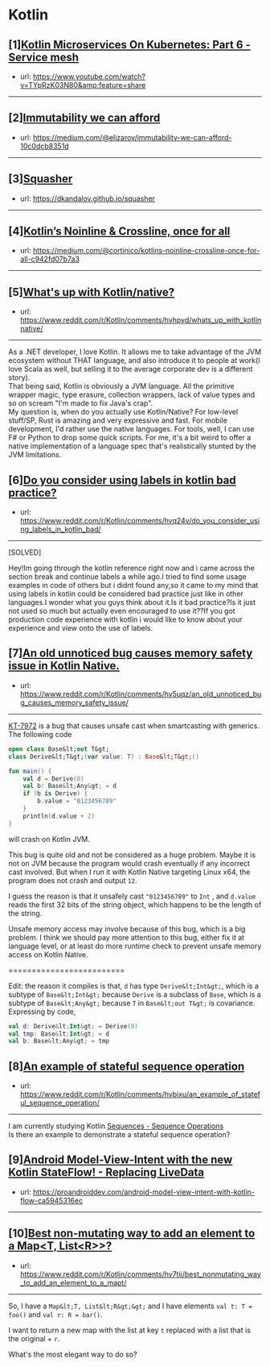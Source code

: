 # Kotlin
## [1][Kotlin Microservices On Kubernetes: Part 6 - Service mesh](https://www.reddit.com/r/Kotlin/comments/hvql7d/kotlin_microservices_on_kubernetes_part_6_service/)
- url: https://www.youtube.com/watch?v=TYpRzK03N80&amp;feature=share
---

## [2][Immutability we can afford](https://www.reddit.com/r/Kotlin/comments/hvtlzd/immutability_we_can_afford/)
- url: https://medium.com/@elizarov/immutability-we-can-afford-10c0dcb8351d
---

## [3][Squasher](https://www.reddit.com/r/Kotlin/comments/hvtl4k/squasher/)
- url: https://dkandalov.github.io/squasher
---

## [4][Kotlin’s Noinline &amp; Crossline, once for all](https://www.reddit.com/r/Kotlin/comments/hvt4vh/kotlins_noinline_crossline_once_for_all/)
- url: https://medium.com/@cortinico/kotlins-noinline-crossline-once-for-all-c942fd07b7a3
---

## [5][What's up with Kotlin/native?](https://www.reddit.com/r/Kotlin/comments/hvhpvd/whats_up_with_kotlinnative/)
- url: https://www.reddit.com/r/Kotlin/comments/hvhpvd/whats_up_with_kotlinnative/
---
As a .NET developer, I love Kotlin. It allows me to take advantage of the JVM ecosystem without THAT language, and also introduce it to people at work(I love Scala as well, but selling it to the average corporate dev is a different story).     
That being said, Kotlin is obviously a JVM language. All the primitive wrapper magic, type erasure, collection wrappers, lack of value types and so on scream "I'm made to fix Java's crap".      
My question is, when do you actually use Kotlin/Native? For low-level stuff/SP, Rust is amazing and very expressive and fast. For mobile development, I'd rather use the native languages. For tools, well, I can use F# or Python to drop some quick scripts. For me, it's a bit weird to offer a native implementation of a language spec that's realistically stunted by the JVM limitations.
## [6][Do you consider using labels in kotlin bad practice?](https://www.reddit.com/r/Kotlin/comments/hvq24v/do_you_consider_using_labels_in_kotlin_bad/)
- url: https://www.reddit.com/r/Kotlin/comments/hvq24v/do_you_consider_using_labels_in_kotlin_bad/
---
[SOLVED]

Hey!Im going through the kotlin reference right now and i came across the section break and continue labels a while ago.I tried to find some usage examples in code of others but i didnt found any,so it came to my mind that using labels in kotlin could be considered bad practice just like in other languages.I wonder what you guys think about it.Is it bad practice?Is it just not used so much but actually even  encouraged to use it??If you got production code experience with kotlin i would like to know about your experience and view onto the use of labels.
## [7][An old unnoticed bug causes memory safety issue in Kotlin Native.](https://www.reddit.com/r/Kotlin/comments/hv5uqz/an_old_unnoticed_bug_causes_memory_safety_issue/)
- url: https://www.reddit.com/r/Kotlin/comments/hv5uqz/an_old_unnoticed_bug_causes_memory_safety_issue/
---
[KT-7972](https://youtrack.jetbrains.com/issue/KT-7972) is a bug that causes unsafe cast when smartcasting with generics. The following code

```kotlin
open class Base&lt;out T&gt;
class Derive&lt;T&gt;(var value: T) : Base&lt;T&gt;()

fun main() {
    val d = Derive(0)
    val b: Base&lt;Any&gt; = d
    if (b is Derive) {
        b.value = "0123456789"
    }
    println(d.value + 2)
}
```

will crash on Kotlin JVM.

This bug is quite old and not be considered as a huge problem. Maybe it is not on JVM because the program would crash eventually if any incorrect cast involved. But when I run it with Kotlin Native targeting Linux x64, the program does not crash and output `12`. 

I guess the reason is that it unsafely cast `"0123456789"` to `Int` , and `d.value` reads the first 32 bits of the string object, which happens to be the length of the string.

Unsafe memory access may involve because of this bug, which is a big problem. I think we should pay more attention to this bug, either fix it at language level, or at least do more runtime check to prevent unsafe memory access on Kotlin Native.

=========================

Edit: the reason it compiles is that, `d` has type `Derive&lt;Int&gt;`, which is a subtype of `Base&lt;Int&gt;` because `Derive` is a subclass of `Base`, which is a subtype of `Base&lt;Any&gt;` because `T` in `Base&lt;out T&gt;` is covariance. Expressing by code,

```kotlin
val d: Derive&lt;Int&gt; = Derive(0)
val tmp: Base&lt;Int&gt; = d
val b: Base&lt;Any&gt; = tmp
```
## [8][An example of stateful sequence operation](https://www.reddit.com/r/Kotlin/comments/hvbixu/an_example_of_stateful_sequence_operation/)
- url: https://www.reddit.com/r/Kotlin/comments/hvbixu/an_example_of_stateful_sequence_operation/
---
I am currently studying Kotlin [Sequences - Sequence Operations](https://kotlinlang.org/docs/reference/sequences.html#sequence-operations)  
Is there an example to demonstrate a stateful sequence operation?
## [9][Android Model-View-Intent with the new Kotlin StateFlow! - Replacing LiveData](https://www.reddit.com/r/Kotlin/comments/hvdkda/android_modelviewintent_with_the_new_kotlin/)
- url: https://proandroiddev.com/android-model-view-intent-with-kotlin-flow-ca5945316ec
---

## [10][Best non-mutating way to add an element to a Map&lt;T, List&lt;R&gt;&gt;?](https://www.reddit.com/r/Kotlin/comments/hv7tii/best_nonmutating_way_to_add_an_element_to_a_mapt/)
- url: https://www.reddit.com/r/Kotlin/comments/hv7tii/best_nonmutating_way_to_add_an_element_to_a_mapt/
---
So, I have a `Map&lt;T, List&lt;R&gt;&gt;` and I have elements `val t: T = foo()` and `val r: R = bar()`.

I want to return a new map with the list at key `t` replaced with a list that is the original + `r`. 

What's the most elegant way to do so?
